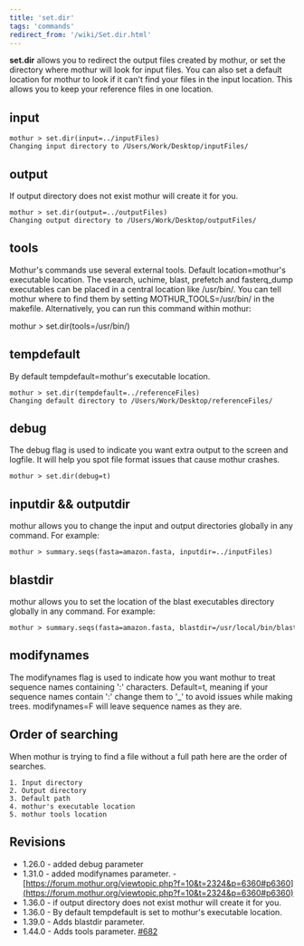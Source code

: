 ```yaml
---
title: 'set.dir'
tags: 'commands'
redirect_from: '/wiki/Set.dir.html'
---
```

**set.dir** allows you to redirect the output files
created by mothur, or set the directory where mothur will look for input
files. You can also set a default location for mothur to look if it
can't find your files in the input location. This allows you to keep
your reference files in one location.


## input

    mothur > set.dir(input=../inputFiles)
    Changing input directory to /Users/Work/Desktop/inputFiles/

## output

If output directory does not exist mothur will create it for you.

    mothur > set.dir(output=../outputFiles)
    Changing output directory to /Users/Work/Desktop/outputFiles/

## tools

Mothur's commands use several external tools. Default
location=mothur's executable location. The vsearch, uchime, blast,
prefetch and fasterq\_dump executables can be placed in a central
location like /usr/bin/. You can tell mothur where to find them by
setting MOTHUR\_TOOLS=/usr/bin/ in the makefile. Alternatively, you can
run this command within mothur:

mothur \> set.dir(tools=/usr/bin/)

## tempdefault

By default tempdefault=mothur's executable location.

    mothur > set.dir(tempdefault=../referenceFiles)
    Changing default directory to /Users/Work/Desktop/referenceFiles/

## debug

The debug flag is used to indicate you want extra output to the screen
and logfile. It will help you spot file format issues that cause mothur
crashes.

    mothur > set.dir(debug=t)

## inputdir && outputdir

mothur allows you to change the input and output directories globally in
any command. For example:

    mothur > summary.seqs(fasta=amazon.fasta, inputdir=../inputFiles)

## blastdir

mothur allows you to set the location of the blast executables directory
globally in any command. For example:

    mothur > summary.seqs(fasta=amazon.fasta, blastdir=/usr/local/bin/blast)

## modifynames

The modifynames flag is used to indicate how you want mothur to treat
sequence names containing ':' characters. Default=t, meaning if your
sequence names contain ':' change them to '\_' to avoid issues while
making trees. modifynames=F will leave sequence names as they are.

## Order of searching

When mothur is trying to find a file without a full path here are the
order of searches.

    1. Input directory
    2. Output directory
    3. Default path
    4. mothur's executable location
    5. mothur tools location

## Revisions

-   1.26.0 - added debug parameter
-   1.31.0 - added modifynames parameter. -
    [https://forum.mothur.org/viewtopic.php?f=10&t=2324&p=6360#p6360](https://forum.mothur.org/viewtopic.php?f=10&t=2324&p=6360#p6360)
-   1.36.0 - if output directory does not exist mothur will create it
    for you.
-   1.36.0 - By default tempdefault is set to mothur's executable
    location.
-   1.39.0 - Adds blastdir parameter.
-   1.44.0 - Adds tools parameter.
    [\#682](https://github.com/mothur/mothur/issues/682)
